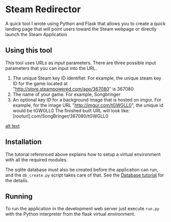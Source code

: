 Steam Redirector
=========

A quick tool I wrote using Python and Flask that allows you to create a quick landing page that will point users toward the Steam webpage or directly launch the Steam Application

Using this tool
------------
This tool uses URLs as input parameters.  There are three possible input parameters that you can input into the URL.
1) The unique Steam key ID identifier.  For example, the unique steam key ID for the game located at "http://store.steampowered.com/app/367080" is 367080
2) The name of your game. For example, Songbringer
3) An optional key ID for a background image that is hosted on imgur.  For example, for the image URL "http://imgur.com/tGWGLL0", the unique id would be tGWGLL0
The finished built URL will look like: [rooturl].com/SongBringer/367080/tGWGLL0

[alt text](readme_picture.PNG "readme")



Installation
------------

The tutorial referenced above explains how to setup a virtual environment with all the required modules.

The sqlite database must also be created before the application can run, and the `db_create.py` script takes care of that. See the [Database tutorial](http://blog.miguelgrinberg.com/post/the-flask-mega-tutorial-part-iv-database) for the details.

Running
-------

To run the application in the development web server just execute `run.py` with the Python interpreter from the flask virtual environment.


